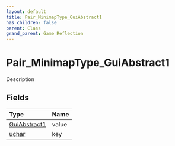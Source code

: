 ```yaml
---
layout: default
title: Pair_MinimapType_GuiAbstract1
has_children: false
parent: Class
grand_parent: Game Reflection
---
```

# Pair_MinimapType_GuiAbstract1
Description 

## Fields

| Type | Name |
|:-------------|:--------------|
| [GuiAbstract1](/docs/game-reflection/components/gui_abstract1) | value |
| [uchar](/docs/game-reflection/enums/uchar) | key |

